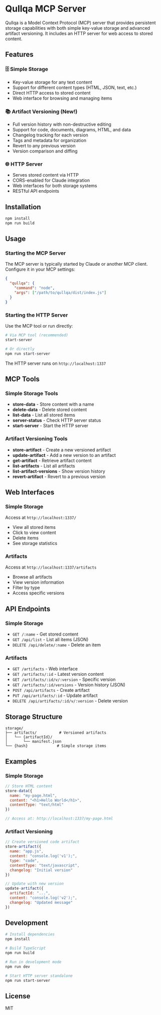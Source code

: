 # Qullqa MCP Server

Qullqa is a Model Context Protocol (MCP) server that provides persistent storage capabilities with both simple key-value storage and advanced artifact versioning. It includes an HTTP server for web access to stored content.

## Features

### 🗄️ Simple Storage
- Key-value storage for any text content
- Support for different content types (HTML, JSON, text, etc.)
- Direct HTTP access to stored content
- Web interface for browsing and managing items

### 📚 Artifact Versioning (New!)
- Full version history with non-destructive editing
- Support for code, documents, diagrams, HTML, and data
- Changelog tracking for each version
- Tags and metadata for organization
- Revert to any previous version
- Version comparison and diffing

### 🌐 HTTP Server
- Serves stored content via HTTP
- CORS-enabled for Claude integration
- Web interfaces for both storage systems
- RESTful API endpoints

## Installation

```bash
npm install
npm run build
```

## Usage

### Starting the MCP Server

The MCP server is typically started by Claude or another MCP client. Configure it in your MCP settings:

```json
{
  "qullqa": {
    "command": "node",
    "args": ["/path/to/qullqa/dist/index.js"]
  }
}
```

### Starting the HTTP Server

Use the MCP tool or run directly:

```bash
# Via MCP tool (recommended)
start-server

# Or directly
npm run start-server
```

The HTTP server runs on `http://localhost:1337`

## MCP Tools

### Simple Storage Tools

- **store-data** - Store content with a name
- **delete-data** - Delete stored content
- **list-data** - List all stored items
- **server-status** - Check HTTP server status
- **start-server** - Start the HTTP server

### Artifact Versioning Tools

- **store-artifact** - Create a new versioned artifact
- **update-artifact** - Add a new version to an artifact
- **get-artifact** - Retrieve artifact content
- **list-artifacts** - List all artifacts
- **list-artifact-versions** - Show version history
- **revert-artifact** - Revert to a previous version

## Web Interfaces

### Simple Storage
Access at `http://localhost:1337/`
- View all stored items
- Click to view content
- Delete items
- See storage statistics

### Artifacts
Access at `http://localhost:1337/artifacts`
- Browse all artifacts
- View version information
- Filter by type
- Access specific versions

## API Endpoints

### Simple Storage
- `GET /:name` - Get stored content
- `GET /api/list` - List all items (JSON)
- `DELETE /api/delete/:name` - Delete an item

### Artifacts
- `GET /artifacts` - Web interface
- `GET /artifacts/:id` - Latest version content
- `GET /artifacts/:id/v/:version` - Specific version
- `GET /artifacts/:id/versions` - Version history (JSON)
- `POST /api/artifacts` - Create artifact
- `PUT /api/artifacts/:id` - Update artifact
- `DELETE /api/artifacts/:id/v/:version` - Delete version

## Storage Structure

```
storage/
├── artifacts/          # Versioned artifacts
│   └── {artifactId}/
│       └── manifest.json
└── {hash}             # Simple storage items
```

## Examples

### Simple Storage
```javascript
// Store HTML content
store-data({
  name: "my-page.html",
  content: "<h1>Hello World</h1>",
  contentType: "text/html"
})

// Access at: http://localhost:1337/my-page.html
```

### Artifact Versioning
```javascript
// Create versioned code artifact
store-artifact({
  name: "app.js",
  content: "console.log('v1');",
  type: "code",
  contentType: "text/javascript",
  changelog: "Initial version"
})

// Update with new version
update-artifact({
  artifactId: "...",
  content: "console.log('v2');",
  changelog: "Updated message"
})
```

## Development

```bash
# Install dependencies
npm install

# Build TypeScript
npm run build

# Run in development mode
npm run dev

# Start HTTP server standalone
npm run start-server
```

## License

MIT